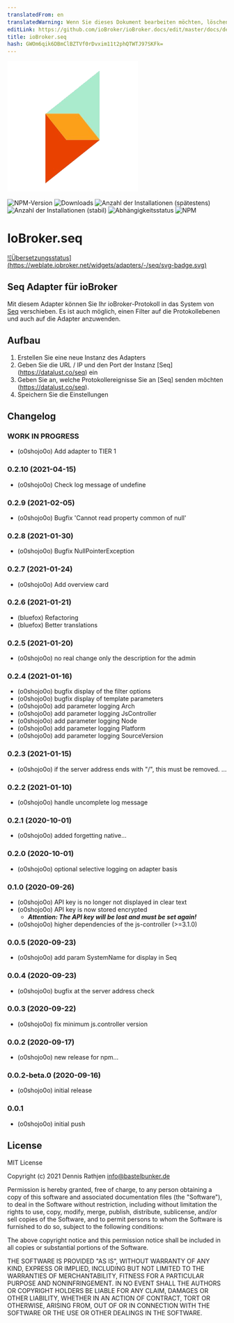 ```yaml
---
translatedFrom: en
translatedWarning: Wenn Sie dieses Dokument bearbeiten möchten, löschen Sie bitte das Feld "translationsFrom". Andernfalls wird dieses Dokument automatisch erneut übersetzt
editLink: https://github.com/ioBroker/ioBroker.docs/edit/master/docs/de/adapterref/iobroker.seq/README.md
title: ioBroker.seq
hash: GWOm6qik6DBmClBZTVf0rDvxim11t2phQTWTJ97SKFk=
---
```

![Logo](../../../en/adapterref/iobroker.seq/admin/seq.png)

![NPM-Version](http://img.shields.io/npm/v/iobroker.seq.svg?dummy=unused)
![Downloads](https://img.shields.io/npm/dm/iobroker.seq.svg?dummy=unused)
![Anzahl der Installationen (spätestens)](https://iobroker.live/badges/seq-installed.svg?dummy=0.2.7)
![Anzahl der Installationen (stabil)](https://iobroker.live/badges/seq-stable.svg?dummy=0.2.7)
![Abhängigkeitsstatus](https://img.shields.io/david/o0shojo0o/iobroker.seq.svg)
![NPM](https://nodei.co/npm/iobroker.seq.png?downloads=true)

# IoBroker.seq
[![Übersetzungsstatus] (https://weblate.iobroker.net/widgets/adapters/-/seq/svg-badge.svg)](https://weblate.iobroker.net/engage/adapters/?utm_source=widget)

## Seq Adapter für ioBroker
Mit diesem Adapter können Sie Ihr ioBroker-Protokoll in das System von [Seq](https://datalust.co/seq) verschieben.
Es ist auch möglich, einen Filter auf die Protokollebenen und auch auf die Adapter anzuwenden.

## Aufbau
1. Erstellen Sie eine neue Instanz des Adapters
2. Geben Sie die URL / IP und den Port der Instanz [Seq] (https://datalust.co/seq) ein
3. Geben Sie an, welche Protokollereignisse Sie an [Seq] senden möchten (https://datalust.co/seq).
4. Speichern Sie die Einstellungen

## Changelog

<!--
 https://github.com/AlCalzone/release-script#usage
    npm run release minor -- --all 0.9.8 -> 0.10.0
    npm run release patch -- --all 0.9.8 -> 0.9.9
    npm run release prerelease beta -- --all v0.2.1 -> v0.2.2-beta.0
	Placeholder for the next version (at the beginning of the line):
	### __WORK IN PROGRESS__
-->

### **WORK IN PROGRESS**

- (o0shojo0o) Add adapter to TIER 1

### 0.2.10 (2021-04-15)

- (o0shojo0o) Check log message of undefine

### 0.2.9 (2021-02-05)

- (o0shojo0o) Bugfix 'Cannot read property common of null'

### 0.2.8 (2021-01-30)

- (o0shojo0o) Bugfix NullPointerException

### 0.2.7 (2021-01-24)

- (o0shojo0o) Add overview card

### 0.2.6 (2021-01-21)

- (bluefox) Refactoring
- (bluefox) Better translations

### 0.2.5 (2021-01-20)

- (o0shojo0o) no real change only the description for the admin

### 0.2.4 (2021-01-16)

- (o0shojo0o) bugfix display of the filter options
- (o0shojo0o) bugfix display of template parameters
- (o0shojo0o) add parameter logging Arch
- (o0shojo0o) add parameter logging JsController
- (o0shojo0o) add parameter logging Node
- (o0shojo0o) add parameter logging Platform
- (o0shojo0o) add parameter logging SourceVersion

### 0.2.3 (2021-01-15)

- (o0shojo0o) if the server address ends with "/", this must be removed. …

### 0.2.2 (2021-01-10)

- (o0shojo0o) handle uncomplete log message

### 0.2.1 (2020-10-01)

- (o0shojo0o) added forgetting native...

### 0.2.0 (2020-10-01)

- (o0shojo0o) optional selective logging on adapter basis

### 0.1.0 (2020-09-26)

- (o0shojo0o) API key is no longer not displayed in clear text
- (o0shojo0o) API key is now stored encrypted
  - **_Attention: The API key will be lost and must be set again!_**
- (o0shojo0o) higher dependencies of the js-controller (>=3.1.0)

### 0.0.5 (2020-09-23)

- (o0shojo0o) add param SystemName for display in Seq

### 0.0.4 (2020-09-23)

- (o0shojo0o) bugfix at the server address check

### 0.0.3 (2020-09-22)

- (o0shojo0o) fix minimum js.controller version

### 0.0.2 (2020-09-17)

- (o0shojo0o) new release for npm...

### 0.0.2-beta.0 (2020-09-16)

- (o0shojo0o) initial release

### 0.0.1

- (o0shojo0o) initial push

## License

MIT License

Copyright (c) 2021 Dennis Rathjen <info@bastelbunker.de>

Permission is hereby granted, free of charge, to any person obtaining a copy
of this software and associated documentation files (the "Software"), to deal
in the Software without restriction, including without limitation the rights
to use, copy, modify, merge, publish, distribute, sublicense, and/or sell
copies of the Software, and to permit persons to whom the Software is
furnished to do so, subject to the following conditions:

The above copyright notice and this permission notice shall be included in all
copies or substantial portions of the Software.

THE SOFTWARE IS PROVIDED "AS IS", WITHOUT WARRANTY OF ANY KIND, EXPRESS OR
IMPLIED, INCLUDING BUT NOT LIMITED TO THE WARRANTIES OF MERCHANTABILITY,
FITNESS FOR A PARTICULAR PURPOSE AND NONINFRINGEMENT. IN NO EVENT SHALL THE
AUTHORS OR COPYRIGHT HOLDERS BE LIABLE FOR ANY CLAIM, DAMAGES OR OTHER
LIABILITY, WHETHER IN AN ACTION OF CONTRACT, TORT OR OTHERWISE, ARISING FROM,
OUT OF OR IN CONNECTION WITH THE SOFTWARE OR THE USE OR OTHER DEALINGS IN THE
SOFTWARE.